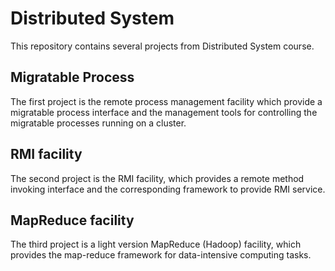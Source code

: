 Distributed System
==============

This repository contains several projects from Distributed System course.


Migratable Process
------------
The first project is the remote process management facility which provide a migratable process interface and the management tools for controlling the migratable processes running on a cluster.

RMI facility
------------
The second project is the RMI facility, which provides a remote method invoking interface and the corresponding framework to provide RMI service.

MapReduce facility
------------
The third project is a light version MapReduce (Hadoop) facility, which provides the map-reduce framework for data-intensive computing tasks.
